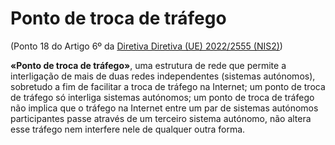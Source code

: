 # Ponto de troca de tráfego
(Ponto 18 do Artigo 6º da [Diretiva Diretiva (UE) 2022/2555 (NIS2)](https://eur-lex.europa.eu/legal-content/PT/TXT/?uri=CELEX:32022L2555))

**«Ponto de troca de tráfego»**, uma estrutura de rede que permite a interligação de mais de duas redes independentes (sistemas autónomos), sobretudo a fim de facilitar a troca de tráfego na Internet; um ponto de troca de tráfego só interliga sistemas autónomos; um ponto de troca de tráfego não implica que o tráfego na Internet entre um par de sistemas autónomos participantes passe através de um terceiro sistema autónomo, não altera esse tráfego nem interfere nele de qualquer outra forma.
